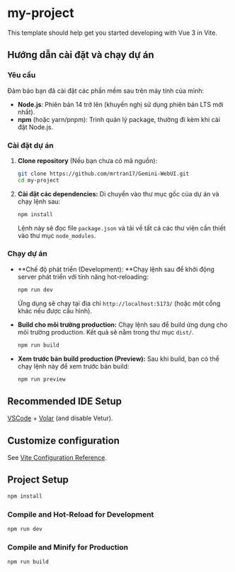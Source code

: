 # my-project

This template should help get you started developing with Vue 3 in Vite.

## Hướng dẫn cài đặt và chạy dự án

### Yêu cầu

Đảm bảo bạn đã cài đặt các phần mềm sau trên máy tính của mình:

*   **Node.js**: Phiên bản 14 trở lên (khuyến nghị sử dụng phiên bản LTS mới nhất).
*   **npm** (hoặc yarn/pnpm): Trình quản lý package, thường đi kèm khi cài đặt Node.js.

### Cài đặt dự án

1.  **Clone repository** (Nếu bạn chưa có mã nguồn):
    ```bash
    git clone https://github.com/mrtran17/Gemini-WebUI.git
    cd my-project
    ```

2.  **Cài đặt các dependencies:**
    Di chuyển vào thư mục gốc của dự án và chạy lệnh sau:
    ```bash
    npm install
    ```
    Lệnh này sẽ đọc file `package.json` và tải về tất cả các thư viện cần thiết vào thư mục `node_modules`.

### Chạy dự án

*   **Chế độ phát triển (Development):
**Chạy lệnh sau để khởi động server phát triển với tính năng hot-reloading:

    ```bash
    npm run dev
    ```
    Ứng dụng sẽ chạy tại địa chỉ `http://localhost:5173/` (hoặc một cổng khác nếu được cấu hình).

*   **Build cho môi trường production:**
Chạy lệnh sau để build ứng dụng cho môi trường production. Kết quả sẽ nằm trong thư mục `dist/`.

    ```bash
    npm run build
    ```

*   **Xem trước bản build production (Preview):**
Sau khi build, bạn có thể chạy lệnh này để xem trước bản build:

    ```bash
    npm run preview
    ```

## Recommended IDE Setup

[VSCode](https://code.visualstudio.com/) + [Volar](https://marketplace.visualstudio.com/items?itemName=Vue.volar) (and disable Vetur).

## Customize configuration

See [Vite Configuration Reference](https://vite.dev/config/).

## Project Setup

```sh
npm install
```

### Compile and Hot-Reload for Development

```sh
npm run dev
```

### Compile and Minify for Production

```sh
npm run build
```
